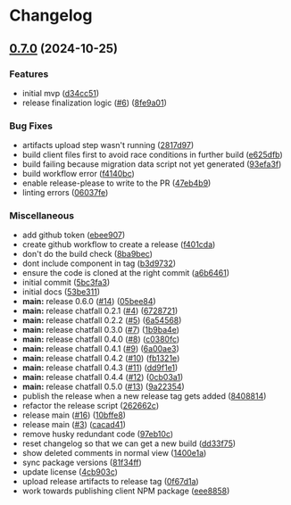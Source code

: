 # Changelog

## [0.7.0](https://github.com/hiddentao/chatfall/compare/v0.6.1...v0.7.0) (2024-10-25)


### Features

* initial mvp ([d34cc51](https://github.com/hiddentao/chatfall/commit/d34cc51e559dd0610b4423d7a2d11322b1962f9b))
* release finalization logic ([#6](https://github.com/hiddentao/chatfall/issues/6)) ([8fe9a01](https://github.com/hiddentao/chatfall/commit/8fe9a015243c66b6a2e3c6c8ab74e9efbe2705de))


### Bug Fixes

* artifacts upload step wasn't running ([2817d97](https://github.com/hiddentao/chatfall/commit/2817d97f8a35decb9aa3e8074ef8014532a5c011))
* build client files first to avoid race conditions in further build ([e625dfb](https://github.com/hiddentao/chatfall/commit/e625dfbc4151c4ef385f15d0cab58a6d8ecbef27))
* build failing because migration data script not yet generated ([93efa3f](https://github.com/hiddentao/chatfall/commit/93efa3f46a1592abbcd612d977d1ba536a252ce7))
* build workflow error ([f4140bc](https://github.com/hiddentao/chatfall/commit/f4140bc0f26eeaf2700e261d9058be31d296dffd))
* enable release-please to write to the PR ([47eb4b9](https://github.com/hiddentao/chatfall/commit/47eb4b9a5a59d2b62b89f83c43d040fc0d1ee229))
* linting errors ([06037fe](https://github.com/hiddentao/chatfall/commit/06037feb452a649d79f93300e34ade285a0bc30d))


### Miscellaneous

* add github token ([ebee907](https://github.com/hiddentao/chatfall/commit/ebee9073f1ccb873f879ce137dbfe88041ae9ed1))
* create github workflow to create a release ([f401cda](https://github.com/hiddentao/chatfall/commit/f401cdaac5444c0b1b25fa8deea87a18390e66ea))
* don't do the build check ([8ba9bec](https://github.com/hiddentao/chatfall/commit/8ba9bec90b7be188aee1a7331753ac35e7afe4b2))
* dont include component in tag ([b3d9732](https://github.com/hiddentao/chatfall/commit/b3d9732ebc728cb3929463ffa152b9d4ba3af1b2))
* ensure the code is cloned at the right commit ([a6b6461](https://github.com/hiddentao/chatfall/commit/a6b6461e3567c913ba954680d4a9daf6826376a7))
* initial commit ([5bc3fa3](https://github.com/hiddentao/chatfall/commit/5bc3fa37d40f76894198c040769bb34cd739ed77))
* initial docs ([53be311](https://github.com/hiddentao/chatfall/commit/53be3110f5106916ccb1faf7e577b82db7c9790d))
* **main:** release 0.6.0 ([#14](https://github.com/hiddentao/chatfall/issues/14)) ([05bee84](https://github.com/hiddentao/chatfall/commit/05bee842d7706cd55d87437a97e0d630813962a2))
* **main:** release chatfall 0.2.1 ([#4](https://github.com/hiddentao/chatfall/issues/4)) ([6728721](https://github.com/hiddentao/chatfall/commit/6728721c225f9aa965d63db44ad5d46157bdb4b7))
* **main:** release chatfall 0.2.2 ([#5](https://github.com/hiddentao/chatfall/issues/5)) ([6a54568](https://github.com/hiddentao/chatfall/commit/6a545683609a04229491d6c8f15a1433254aaa86))
* **main:** release chatfall 0.3.0 ([#7](https://github.com/hiddentao/chatfall/issues/7)) ([1b9ba4e](https://github.com/hiddentao/chatfall/commit/1b9ba4eea4e2651263839cf5ef327fb7de5b0c69))
* **main:** release chatfall 0.4.0 ([#8](https://github.com/hiddentao/chatfall/issues/8)) ([c0380fc](https://github.com/hiddentao/chatfall/commit/c0380fcc3f61b19b91fb8cf78e6dbe90152ef1b7))
* **main:** release chatfall 0.4.1 ([#9](https://github.com/hiddentao/chatfall/issues/9)) ([6a00ae3](https://github.com/hiddentao/chatfall/commit/6a00ae372d2e70a0f1c476ffb91827bfab11bcaf))
* **main:** release chatfall 0.4.2 ([#10](https://github.com/hiddentao/chatfall/issues/10)) ([fb1321e](https://github.com/hiddentao/chatfall/commit/fb1321ef596c1c970c492f84e3f8711f4e9f25d8))
* **main:** release chatfall 0.4.3 ([#11](https://github.com/hiddentao/chatfall/issues/11)) ([dd9f1e1](https://github.com/hiddentao/chatfall/commit/dd9f1e14043305c88db88ec6f27402d5274f5919))
* **main:** release chatfall 0.4.4 ([#12](https://github.com/hiddentao/chatfall/issues/12)) ([0cb03a1](https://github.com/hiddentao/chatfall/commit/0cb03a129a0b50dc065a701c81dd6305a73b038c))
* **main:** release chatfall 0.5.0 ([#13](https://github.com/hiddentao/chatfall/issues/13)) ([9a22354](https://github.com/hiddentao/chatfall/commit/9a22354cefbb978cba2db17d9866df7fe2ec48f8))
* publish the release when a new release tag gets added ([8408814](https://github.com/hiddentao/chatfall/commit/8408814a4345f0f54d838b01d642a56d964ed939))
* refactor the release script ([262662c](https://github.com/hiddentao/chatfall/commit/262662cc9f9f4cb4566bd8d1f0f398b9c27d50d1))
* release main ([#16](https://github.com/hiddentao/chatfall/issues/16)) ([10bffe8](https://github.com/hiddentao/chatfall/commit/10bffe8654da102a6c54c4176ed483f263a2174b))
* release main ([#3](https://github.com/hiddentao/chatfall/issues/3)) ([cacad41](https://github.com/hiddentao/chatfall/commit/cacad414364eac5d2c54ec59911e396cd1c54d9d))
* remove husky redundant code ([97eb10c](https://github.com/hiddentao/chatfall/commit/97eb10cb5c8da7ea1e3f63052721609834459c62))
* reset changelog so that we can get a new build ([dd33f75](https://github.com/hiddentao/chatfall/commit/dd33f756b6cbb6e2d932b54caf03273fcf9b26c1))
* show deleted comments in normal view ([1400e1a](https://github.com/hiddentao/chatfall/commit/1400e1a22f837b7a340a232a5a6ef5989aea0c6c))
* sync package versions ([81f34ff](https://github.com/hiddentao/chatfall/commit/81f34ffd9f9b6354e454f31ce758d3476fc8d031))
* update license ([4cb903c](https://github.com/hiddentao/chatfall/commit/4cb903cc8850a3f8ea10a9d526678f363186a43b))
* upload release artifacts to release tag ([0f67d1a](https://github.com/hiddentao/chatfall/commit/0f67d1afc6096fbe267228167e1c99cf4497c406))
* work towards publishing client NPM package ([eee8858](https://github.com/hiddentao/chatfall/commit/eee8858cf3818b608b80746c001d471be2d9607d))
